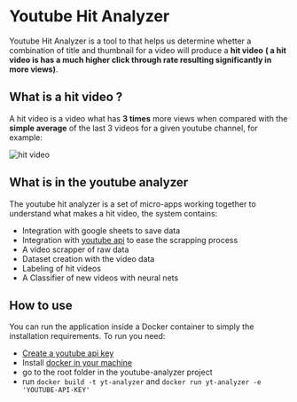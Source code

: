 # Youtube Hit Analyzer

Youtube Hit Analyzer is a tool to that helps us determine whetter a combination of 
title and thumbnail for a video will produce a **hit video** __( a hit video is
has a much higher click through rate resulting significantly in more views)__.

## What is a hit video ? 
A hit video is a video what has **3 times** more views when compared with the **simple average** of the last 3 videos for a given youtube channel, for example:

![hit video](https://i.ibb.co/c1XS5SV/hit-video.png "Logo Title Text 1")

## What is in the youtube analyzer
The youtube hit analyzer is a set of micro-apps working together to understand what makes a hit video, the system contains:

+ Integration with google sheets to save data
+ Integration with [youtube api](https://developers.google.com/youtube/v3) to ease the scrapping process
+ A video scrapper of raw data
+ Dataset creation with the video data
+ Labeling of hit videos
+ A Classifier of new videos with neural nets


## How to use
You can run the application inside a Docker container to simply the installation requirements. To run you need:

+ [Create a youtube api key](https://developers.google.com/youtube/v3/getting-started)
+ Install [docker in your machine](https://docs.docker.com/get-docker/) 
+ go to the root folder in the youtube-analyzer project
+ run `docker build -t yt-analyzer` and `docker run yt-analyzer -e 'YOUTUBE-API-KEY'`